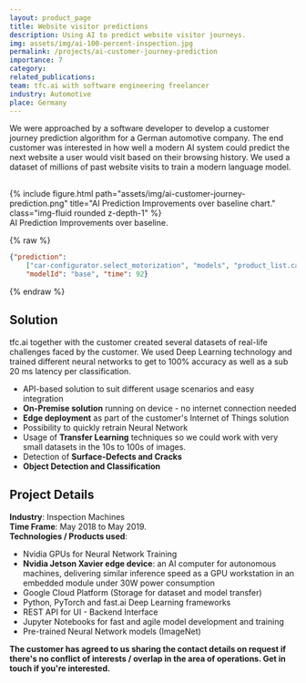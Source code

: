 ```yaml
---
layout: product_page
title: Website visitor predictions
description: Using AI to predict website visitor journeys.
img: assets/img/ai-100-percent-inspection.jpg
permalink: /projects/ai-customer-journey-prediction
importance: 7
category:
related_publications: 
team: tfc.ai with software engineering freelancer
industry: Automotive
place: Germany
---
```


We were approached by a software developer to develop a customer journey prediction algorithm for a German automotive company. The end customer was interested in how well a modern AI system could predict the next website a user would visit based on their browsing history. We used a dataset of millions of past website visits to train a modern language model. 

<div class="row" style="margin-top: 30px;">
    <div class="col-sm mt-3 mt-md-0">
        {% include figure.html path="assets/img/ai-customer-journey-prediction.png" title="AI Prediction Improvements over baseline chart." class="img-fluid rounded z-depth-1" %}
    </div>
</div>
<div class="caption">
    AI Prediction Improvements over baseline.
</div>


{% raw %}
```json
{"prediction": 
    ["car-configurator.select_motorization", "models", "product_list.cars"], 
    "modelId": "base", "time": 92}
```
{% endraw %}

## Solution
tfc.ai together with the customer created several datasets of real-life challenges faced by the customer. We used Deep Learning technology and trained different neural networks to get to 100% accuracy as well as a sub 20 ms latency per classification.

- API-based solution to suit different usage scenarios and easy integration
- **On-Premise solution** running on device - no internet connection needed
- **Edge deployment** as part of the customer's Internet of Things solution
- Possibility to quickly retrain Neural Network
- Usage of **Transfer Learning** techniques so we could work with very small datasets in the 10s to 100s of images.
- Detection of **Surface-Defects and Cracks**
- **Object Detection and Classification**

## Project Details
**Industry**: Inspection Machines<br />
**Time Frame**: May 2018 to May 2019.<br />
**Technologies / Products used**:<br />
- Nvidia GPUs for Neural Network Training
- **Nvidia Jetson Xavier edge device**: an AI computer for autonomous machines, delivering similar inference speed as a GPU workstation in an embedded module under 30W power consumption
- Google Cloud Platform (Storage for dataset and model transfer)
- Python, PyTorch and fast.ai Deep Learning frameworks
- REST API for UI - Backend Interface
- Jupyter Notebooks for fast and agile model development and training
- Pre-trained Neural Network models (ImageNet)




**The customer has agreed to us sharing the contact details on request if there's no conflict of interests / overlap in the area of operations. Get in touch if you're interested.**

